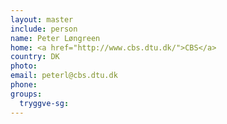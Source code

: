 ```yaml
---
layout: master
include: person
name: Peter Løngreen
home: <a href="http://www.cbs.dtu.dk/">CBS</a>
country: DK
photo:
email: peterl@cbs.dtu.dk
phone:
groups:
  tryggve-sg:
---
```

